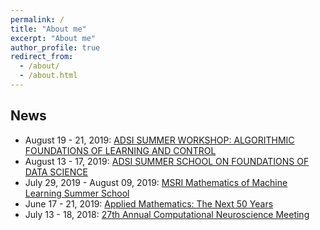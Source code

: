 ```yaml
---
permalink: /
title: "About me"
excerpt: "About me"
author_profile: true
redirect_from: 
  - /about/
  - /about.html
---
```





News
------
* August 19 - 21, 2019: [ADSI SUMMER WORKSHOP: ALGORITHMIC FOUNDATIONS OF LEARNING AND CONTROL](https://ajwagen.github.io/adsi_learning_and_control/)
* August 13 - 17, 2019: [ADSI SUMMER SCHOOL ON FOUNDATIONS OF DATA SCIENCE](https://alecgt.github.io/adsi_summer/)
* July 29, 2019 - August 09, 2019: [MSRI Mathematics of Machine Learning Summer School](http://www.msri.org/summer_schools/866)
* June 17 - 21, 2019: [Applied Mathematics: The Next 50 Years](https://depts.washington.edu/amath/amath50/)
* July 13 - 18, 2018: [27th Annual Computational Neuroscience Meeting](https://www.cnsorg.org/cns-2018)
